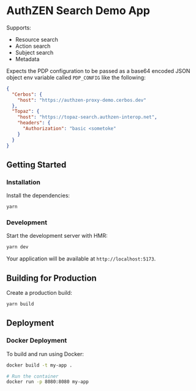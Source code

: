 # AuthZEN Search Demo App

Supports:

- Resource search
- Action search
- Subject search
- Metadata

Expects the PDP configuration to be passed as a base64 encoded JSON object env variable called `PDP_CONFIG` like the following:

```json
{
  "Cerbos": {
    "host": "https://authzen-proxy-demo.cerbos.dev"
  },
  "Topaz": {
    "host": "https://topaz-search.authzen-interop.net",
    "headers": {
      "Authorization": "basic <sometoke"
    }
  }
}
```

## Getting Started

### Installation

Install the dependencies:

```bash
yarn
```

### Development

Start the development server with HMR:

```bash
yarn dev
```

Your application will be available at `http://localhost:5173`.

## Building for Production

Create a production build:

```bash
yarn build
```

## Deployment

### Docker Deployment

To build and run using Docker:

```bash
docker build -t my-app .

# Run the container
docker run -p 8080:8080 my-app
```
